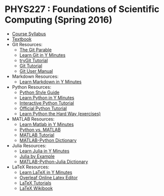 # PHYS227 : Foundations of Scientific Computing (Spring 2016)

* [Course Syllabus](syllabus-phys227-sp16.pdf)
* [Textbook](http://www.springer.com/us/book/9783642549588)
* Git Resources:
    * [The Git Parable](http://ow.ly/XETaR)
    * [Learn Git in Y Minutes](https://learnxinyminutes.com/docs/git/)
    * [tryGit Tutorial](https://try.github.io/levels/1/challenges/1)
    * [Git Tutorial](http://git-scm.com/docs/gittutorial)
    * [Git User Manual](http://git-scm.com/docs/user-manual.html)
* Markdown Resources:
    * [Learn Markdown in Y Minutes](https://learnxinyminutes.com/docs/markdown/)
* Python Resources:
    * [Python Style Guide](PythonStyleGuide.md)
    * [Learn Python in Y Minutes](https://learnxinyminutes.com/docs/python/)
    * [Interactive Python Tutorial](http://www.learnpython.org/)
    * [Official Python Tutorial](https://docs.python.org/2/tutorial/)
    * [Learn Python the Hard Way (exercises)](http://learnpythonthehardway.org/book/index.html)
* MATLAB Resources:
    * [Learn Matlab in Y Minutes](https://learnxinyminutes.com/docs/matlab/)
    * [Python vs. MATLAB](http://www.pyzo.org/python_vs_matlab.html)
    * [MATLAB Tutorial](http://www.tutorialspoint.com/matlab/)
    * [MATLAB-Python Dictionary](http://ow.ly/XFvld)
* Julia Resources:
    * [Learn Julia in Y Minutes](https://learnxinyminutes.com/docs/julia/)
    * [Julia by Example](http://ow.ly/XFxBH)
    * [MATLAB-Python-Julia Dictionary](http://ow.ly/XFxWc)
* LaTeX Resources:
    * [Learn LaTeX in Y Minutes](https://learnxinyminutes.com/docs/latex/)
    * [Overleaf Online Latex Editor](http://www.overleaf.com)
    * [LaTeX Tutorials](https://www.latex-tutorial.com/tutorials/)
    * [LaTeX Wikibook](https://en.wikibooks.org/wiki/LaTeX)
